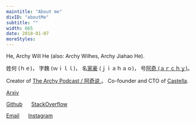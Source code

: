 ```yaml
---
maintitle: "About me"
divID: "aboutMe"
subtitle: ""
width: 665
date: 2018-01-07
moreStyles:
---
```


He, Archy Will He (also: Archy Wilhes, Archy Jiahao He).

姓何 (ｈｅ)， 字魏 (ｗｉｌｌ)， 名[家豪](https://wiki.mbalib.com/wiki/%E5%AE%B6%E8%B1%AA%E5%A8%81%E5%A3%AB%E5%BF%8C) (ｊｉａｈａｏ)， 号[阿奇 (ａｒｃｈｙ)](https://0a.io/%E9%98%BF%E5%A5%87.txt)。

Creator of [The Archy Podcast / 阿奇说 ](https://archy.sh)。 Co-founder and CTO of [Castella](https://castella.art).


<a style="margin-right:20px" target="_blank" href="https://arxiv.org/search/?query=Wilhes%2C+Archy&searchtype=author&order=-announced_date_first&size=50">Arxiv
</a>
<!-- <a style="margin-right:20px" target="_blank" href="http://twitter.com/archywillhe">Twitter</a> -->
<a style="margin-right:20px" target="_blank" href="http://github.com/archywillhe">Github</a>
<a style="margin-right:20px" target="_blank" href="https://stackoverflow.com/users/2041954/archy-wilhes-%E9%AD%8F%E4%BD%95">StackOverflow</a>
<!-- <a style="margin-right:20px" target="_blank" href="https://news.ycombinator.com/user?id=archibaldJ">HN</a> -->
<a style="margin-right:20px" target="_blank" href="http://0a.io/mail.txt">Email</a>
<a style="margin-right:20px" target="_blank" href="http://instagram.com/getmecube">Instagram</a>
